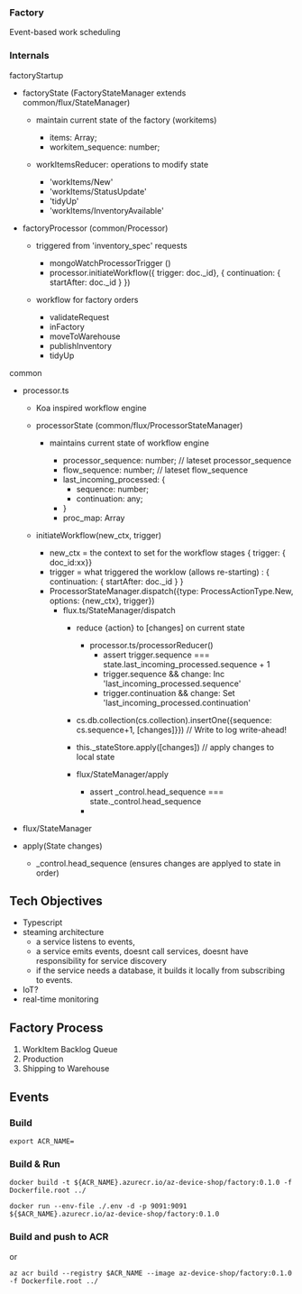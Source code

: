 

### Factory 

Event-based work scheduling


### Internals

factoryStartup

 - factoryState (FactoryStateManager extends common/flux/StateManager)
    - maintain current state of the factory (workitems)

      - items: Array<WorkItemObject>;
      - workitem_sequence: number;

   - workItemsReducer:  operations to modify state
     
      - 'workItems/New'
      - 'workItems/StatusUpdate'
      - 'tidyUp'
      - 'workItems/InventoryAvailable'


 - factoryProcessor (common/Processor)

    - triggered from 'inventory_spec' requests
        - mongoWatchProcessorTrigger ()
        - processor.initiateWorkflow({ trigger: doc._id}, { continuation: { startAfter: doc._id } })


    - workflow for factory orders
       - validateRequest
       - inFactory
       - moveToWarehouse
       - publishInventory
       - tidyUp





common
 - processor.ts
   - Koa inspired workflow engine
   - processorState (common/flux/ProcessorStateManager)
      - maintains current state of workflow engine

        - processor_sequence: number;  // lateset processor_sequence 
        - flow_sequence: number;          // lateset flow_sequence 
        - last_incoming_processed: {
            - sequence: number;
            - continuation: any;
        -  }
        - proc_map: Array<ProcessObject>




   -  initiateWorkflow(new_ctx, trigger)
      - new_ctx = the context to set for the workflow stages { trigger: { doc_id:xx}}
      - trigger =  what triggered the worklow (allows re-starting) : { continuation: { startAfter: doc._id } }
      - ProcessorStateManager.dispatch({type: ProcessActionType.New, options: {new_ctx}, trigger})
         - flux.ts/StateManager/dispatch
            - reduce {action} to [changes] on current state
               - processor.ts/processorReducer()
                 - assert trigger.sequence === state.last_incoming_processed.sequence + 1
                 - trigger.sequence && change: Inc 'last_incoming_processed.sequence'
                 - trigger.continuation && change: Set 'last_incoming_processed.continuation'
                 
            - cs.db.collection(cs.collection).insertOne({sequence: cs.sequence+1, [changes]}}) // Write to log write-ahead!
            - this._stateStore.apply([changes]) // apply changes to local state

            - flux/StateManager/apply

               - assert _control.head_sequence === state._control.head_sequence
               - 





 - flux/StateManager
  - apply(State changes)
     - _control.head_sequence (ensures changes are applyed to state in order)





## Tech Objectives


* Typescript
* steaming architecture
   * a service listens to events, 
   * a service emits events, doesnt call services, doesnt have responsibility for service discovery
   * if the service needs a database, it builds it locally from subscribing to events. 
* IoT?
* real-time monitoring

## Factory Process

 1. WorkItem Backlog Queue
 2. Production
 3. Shipping to Warehouse


## Events


### Build


```
export ACR_NAME=
```

### Build & Run

```
docker build -t ${ACR_NAME}.azurecr.io/az-device-shop/factory:0.1.0 -f Dockerfile.root ../

docker run --env-file ./.env -d -p 9091:9091 ${$ACR_NAME}.azurecr.io/az-device-shop/factory:0.1.0 
```

### Build and push to ACR

or
```
az acr build --registry $ACR_NAME --image az-device-shop/factory:0.1.0 -f Dockerfile.root ../
```
